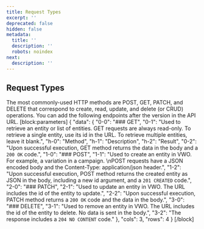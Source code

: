 ```yaml
---
title: Request Types
excerpt: ''
deprecated: false
hidden: false
metadata:
  title: ''
  description: ''
  robots: noindex
next:
  description: ''
---
```

## Request Types

The most commonly-used HTTP methods are POST, GET, PATCH, and DELETE that correspond to create, read, update, and delete (or CRUD) operations. You can add the following endpoints after the version in the API URL.
[block:parameters]
{
  "data": {
    "0-0": "### GET",
    "0-1": "Used to retrieve an entity or list of entities. GET requests are always read-only. To retrieve a single entity, use its id in the URL. To retrieve multiple entities, leave it blank.",
    "h-0": "Method",
    "h-1": "Description",
    "h-2": "Result",
    "0-2": "Upon successful execution, GET method returns the data in the body and a `200 OK` code.",
    "1-0": "### POST",
    "1-1": "Used to create an entity in VWO. For example, a variation in a campaign. \nPOST requests have a JSON encoded body and the Content-Type: application/json header.",
    "1-2": "Upon successful execution, POST method returns the created entity as JSON in the body, including a new id argument, and a `201 CREATED` code.",
    "2-0": "### PATCH",
    "2-1": "Used to update an entity in VWO.  The URL includes the id of the entity to update.",
    "2-2": "Upon successful execution, PATCH method returns a `200 OK` code and the data in the body.",
    "3-0": "### DELETE",
    "3-1": "Used to remove an entity in VWO. The URL includes the id of the entity to delete. No data is sent in the body.",
    "3-2": "The response includes a `204 NO CONTENT` code."
  },
  "cols": 3,
  "rows": 4
}
[/block]